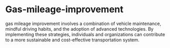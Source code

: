 # Gas-mileage-improvement
 gas mileage improvement involves a combination of vehicle maintenance, mindful driving habits, and the adoption of advanced technologies. By implementing these strategies, individuals and organizations can contribute to a more sustainable and cost-effective transportation system.
